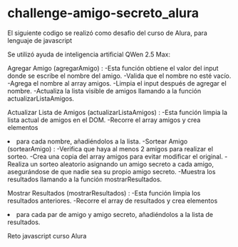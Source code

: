 # challenge-amigo-secreto_alura
El siguiente codigo se realizó como desafio del curso de Alura, para lenguaje de javascript

Se utilizó ayuda de inteligencia artificial QWen 2.5 Max:

Agregar Amigo (agregarAmigo) :
-Esta función obtiene el valor del input donde se escribe el nombre del amigo.
-Valida que el nombre no esté vacío.
-Agrega el nombre al array amigos.
-Limpia el input después de agregar el nombre.
-Actualiza la lista visible de amigos llamando a la función actualizarListaAmigos.

Actualizar Lista de Amigos (actualizarListaAmigos) :
-Esta función limpia la lista actual de amigos en el DOM.
-Recorre el array amigos y crea elementos <li> para cada nombre, añadiéndolos a la lista.
-Sortear Amigo (sortearAmigo) :
-Verifica que haya al menos 2 amigos para realizar el sorteo.
-Crea una copia del array amigos para evitar modificar el original.
-Realiza un sorteo aleatorio asignando un amigo secreto a cada amigo, asegurándose de que nadie sea su propio amigo secreto.
-Muestra los resultados llamando a la función mostrarResultados.

Mostrar Resultados (mostrarResultados) :
-Esta función limpia los resultados anteriores.
-Recorre el array de resultados y crea elementos <li> para cada par de amigo y amigo secreto, añadiéndolos a la lista de resultados.



Reto javascript curso Alura

